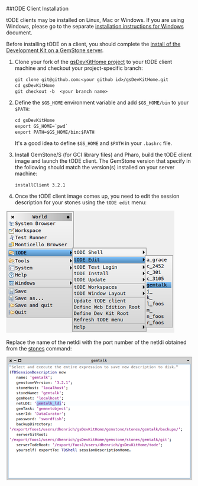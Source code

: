 ##tODE Client Installation

tODE clients may be installed on Linux, Mac or Windows. 
If you are using Windows, please go to the separate [installation instructions for Windows][1] document.

Before installing tODE on a client, you should complete the [install of the Development Kit on a GemStone server][2].

1. Clone your fork of the [gsDevKitHome project][3] to your tODE client machine and checkout your project-specific branch:

   ```Shell
   git clone git@github.com:<your github id>/gsDevKitHome.git
   cd gsDevKitHome
   git checkout -b  <your branch name>
   ```

2. Define the `$GS_HOME` environment variable and add `$GS_HOME/bin` to your `$PATH`:

   ```Shell
   cd gsDevKitHome
   export GS_HOME=`pwd`
   export PATH=$GS_HOME/bin:$PATH
   ```

   It's a good idea to define `$GS_HOME` and `$PATH` in your `.bashrc` file.


3. Install GemStone/S (for GCI library files) and Pharo, build the tODE client image and launch the tODE client. The GemStone version that specify in the following should match the version(s) installed on your server machine:

   ```Shell
   installClient 3.2.1
   ```

4. Once the tODE client image comes up, you need to edit the session description for your stones using the `tODE edit` menu:

![edit description menu][4]

   Replace the name of the netldi with the port number of the netldi obtained from the [stones][6] command:

![description workspace][5]




[1]: windowsClientInstallation.md
[2]: ../README.md#development-kit-server-installation
[3]: https://github.com/GsDevKit/gsDevKitHome
[4]: images/editDescription.png
[5]: images/descriptionWorkspace.png
[6]: ../bin/stones
